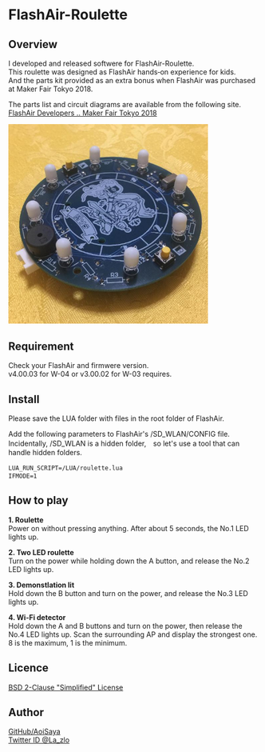 # FlashAir-Roulette

## Overview

I developed and released softwere for FlashAir-Roulette.  
This roulette was designed as FlashAir hands‐on experience for kids.  
And the parts kit provided as an extra bonus when FlashAir was purchased at Maker Fair Tokyo 2018.  

The parts list and circuit diagrams are available from the following site.  
 [FlashAir Developers .. Maker Fair Tokyo 2018](https://flashair-developers.com/ja/about/events/makerfaire2018tokyo/)

<img src="img/Roulette.png" width="400">

## Requirement

Check your FlashAir and firmwere version.  
v4.00.03 for W-04 or v3.00.02 for W-03 requires.

## Install

Please save the LUA folder with files in the root folder of FlashAir.

Add the following parameters to FlashAir's /SD_WLAN/CONFIG file.  
Incidentally, /SD_WLAN is a hidden folder,　so let's use a tool that can handle hidden folders.

    LUA_RUN_SCRIPT=/LUA/roulette.lua
    IFMODE=1

## How to play

**1. Roulette**    
Power on without pressing anything. After about 5 seconds, the No.1 LED lights up.

**2. Two LED roulette**  
Turn on the power while holding down the A button, and release the No.2 LED lights up.

**3. Demonstlation lit**  
Hold down the B button and turn on the power, and release the No.3 LED lights up.

**4. Wi-Fi detector**  
Hold down the A and B buttons and turn on the power, then release the No.4 LED lights up.
Scan the surrounding AP and display the strongest one. 8 is the maximum, 1 is the minimum.

## Licence

[BSD 2-Clause "Simplified" License](https://github.com/AoiSaya/FlashAir-Roulette/blob/master/LICENSE)

## Author

[GitHub/AoiSaya](https://github.com/AoiSaya)  
[Twitter ID @La_zlo](https://twitter.com/La_zlo)
